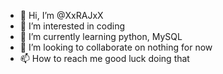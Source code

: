 - 👋 Hi, I’m @XxRAJxX
- 👀 I’m interested in coding
- 🌱 I’m currently learning python, MySQL
- 💞️ I’m looking to collaborate on nothing for now
- 📫 How to reach me good luck doing that

<!---
XxRAJxX/XxRAJxX is a ✨ special ✨ repository because its `README.md` (this file) appears on your GitHub profile.
You can click the Preview link to take a look at your changes.
--->
